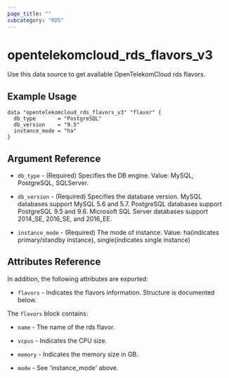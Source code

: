```yaml
---
page_title: ""
subcategory: "RDS"
---
```


# opentelekomcloud_rds_flavors_v3

Use this data source to get available OpenTelekomCloud rds flavors.

## Example Usage

```hcl
data "opentelekomcloud_rds_flavors_v3" "flavor" {
  db_type       = "PostgreSQL"
  db_version    = "9.5"
  instance_mode = "ha"
}
```

## Argument Reference

* `db_type` - (Required) Specifies the DB engine. Value: MySQL, PostgreSQL, SQLServer.

* `db_version` - (Required) Specifies the database version. MySQL databases support MySQL 5.6
  and 5.7. PostgreSQL databases support PostgreSQL 9.5 and 9.6. Microsoft SQL Server
  databases support 2014_SE, 2016_SE, and 2016_EE.

* `instance_mode` - (Required) The mode of instance. Value: ha(indicates primary/standby instance), single(indicates single instance)

## Attributes Reference

In addition, the following attributes are exported:

* `flavors` - Indicates the flavors information. Structure is documented below.

The `flavors` block contains:

* `name` - The name of the rds flavor.

* `vcpus` - Indicates the CPU size.

* `memory` - Indicates the memory size in GB.

* `mode` - See 'instance_mode' above.
